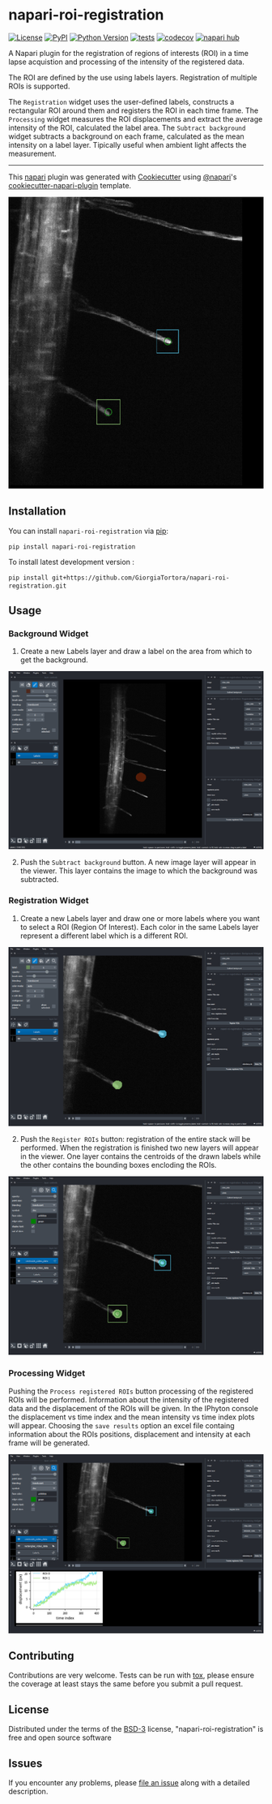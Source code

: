 # napari-roi-registration

[![License](https://img.shields.io/pypi/l/napari-roi-registration.svg?color=green)](https://github.com/GiorgiaTortora/napari-roi-registration/raw/main/LICENSE)
[![PyPI](https://img.shields.io/pypi/v/napari-roi-registration.svg?color=green)](https://pypi.org/project/napari-roi-registration)
[![Python Version](https://img.shields.io/pypi/pyversions/napari-roi-registration.svg?color=green)](https://python.org)
[![tests](https://github.com/GiorgiaTortora/napari-roi-registration/workflows/tests/badge.svg)](https://github.com/GiorgiaTortora/napari-roi-registration/actions)
[![codecov](https://codecov.io/gh/GiorgiaTortora/napari-roi-registration/branch/main/graph/badge.svg)](https://codecov.io/gh/GiorgiaTortora/napari-roi-registration)
[![napari hub](https://img.shields.io/endpoint?url=https://api.napari-hub.org/shields/napari-roi-registration)](https://napari-hub.org/plugins/napari-roi-registration)

A Napari plugin for the registration of regions of interests (ROI) in a time lapse acquistion and processing of the intensity of the registered data.

The ROI are defined by the use using labels layers. Registration of multiple ROIs is supported.  

The `Registration` widget uses the user-defined labels, constructs a rectangular ROI around them and registers the ROI in each time frame.
The `Processing` widget measures the ROI displacements and extract the average intensity of the ROI, calculated the label area.
The `Subtract background` widget subtracts a background on each frame, calculated as the mean intensity on a label layer. 
Tipically useful when ambient light affects the measurement.  

----------------------------------

This [napari] plugin was generated with [Cookiecutter] using [@napari]'s [cookiecutter-napari-plugin] template.

<!--
Don't miss the full getting started guide to set up your new package:
https://github.com/napari/cookiecutter-napari-plugin#getting-started

and review the napari docs for plugin developers:
https://napari.org/plugins/stable/index.html
-->

![raw](https://github.com/GiorgiaTortora/napari-roi-registration/blob/main/images/roi_registration.gif)

## Installation

You can install `napari-roi-registration` via [pip]:

    pip install napari-roi-registration



To install latest development version :

    pip install git+https://github.com/GiorgiaTortora/napari-roi-registration.git

## Usage

### Background Widget

1. Create a new Labels layer and draw a label on the area from which to get the background. 

![raw](https://github.com/GiorgiaTortora/napari-roi-registration/raw/main/images/Picture4.png)

2. Push the `Subtract background` button. A new image layer will appear in the viewer. This layer contains the image to which the background was subtracted.

### Registration Widget

1. Create a new Labels layer and draw one or more labels where you want to select a ROI (Region Of Interest). Each color in the same Labels layer represent a different label which is a different ROI.

![raw](https://github.com/GiorgiaTortora/napari-roi-registration/raw/main/images/Picture1.png)

2. Push the `Register ROIs` button: registration of the entire stack will be performed. When the registration is finished two new layers will appear in the viewer. One layer contains the centroids of the drawn labels while the other contains the bounding boxes encloding the ROIs.

![raw](https://github.com/GiorgiaTortora/napari-roi-registration/raw/main/images/Picture2.png)

### Processing Widget

Pushing the `Process registered ROIs` button processing of the registered ROIs will be performed. Information about the intensity of the registered data and the displacement of the ROIs will be given. In the IPhyton console the displacement vs time index and the mean intensity vs time index plots will appear.
Choosing the `save results` option an excel file containg information about the ROIs positions, displacement and intensity at each frame will be generated. 

![raw](https://github.com/GiorgiaTortora/napari-roi-registration/raw/main/images/Picture3.png)


## Contributing 

Contributions are very welcome. Tests can be run with [tox], please ensure
the coverage at least stays the same before you submit a pull request.

## License

Distributed under the terms of the [BSD-3] license,
"napari-roi-registration" is free and open source software

## Issues

If you encounter any problems, please [file an issue] along with a detailed description.

[napari]: https://github.com/napari/napari
[Cookiecutter]: https://github.com/audreyr/cookiecutter
[@napari]: https://github.com/napari
[MIT]: http://opensource.org/licenses/MIT
[BSD-3]: http://opensource.org/licenses/BSD-3-Clause
[GNU GPL v3.0]: http://www.gnu.org/licenses/gpl-3.0.txt
[GNU LGPL v3.0]: http://www.gnu.org/licenses/lgpl-3.0.txt
[Apache Software License 2.0]: http://www.apache.org/licenses/LICENSE-2.0
[Mozilla Public License 2.0]: https://www.mozilla.org/media/MPL/2.0/index.txt
[cookiecutter-napari-plugin]: https://github.com/napari/cookiecutter-napari-plugin

[file an issue]: https://github.com/GiorgiaTortora/napari-roi-registration/issues

[napari]: https://github.com/napari/napari
[tox]: https://tox.readthedocs.io/en/latest/
[pip]: https://pypi.org/project/pip/
[PyPI]: https://pypi.org/
